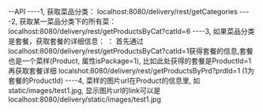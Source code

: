 --API
----1, 获取菜品分类： localhost:8080/delivery/rest/getCategories
----2, 获取某一菜品分类下的所有菜： localhost:8080/delivery/rest/getProductsByCat?catId=6
----3, 如果菜品分类是套餐，获取套餐的详细信息： ：
       首先通过 localhost:8080/delivery/rest/getProductsByCat?catId=1获得套餐的信息,套餐也是一个菜样(Product, 属性isPackage=1), 比如此处获得的套餐是ProductId=1
       再获取套餐详细 localshot:8080/delivery/rest/getProductsByPrd?prdId=1 (1为套餐的ProductId)
----4, 菜样的图片url在Product的信息里, 如static/images/test1.jpg, 显示图片url的link可以是localhost:8080/delivery/static/images/test1.jpg